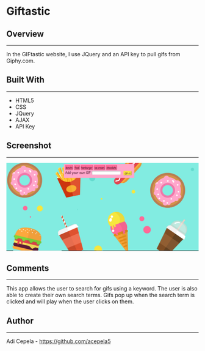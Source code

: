 # Giftastic

## Overview
---
In the GIFtastic website, I use JQuery and an API key to pull gifs from Giphy.com.

## Built With
---
- HTML5
- CSS
- JQuery
- AJAX
- API Key
## Screenshot
---

![ ](screen1.png)

## Comments
---
This app allows the user to search for gifs using a keyword. The user is also able to create their own search terms. Gifs pop up when the search term is clicked and will play when the user clicks on them. 
## Author
---
Adi Cepela - https://github.com/acepela5
